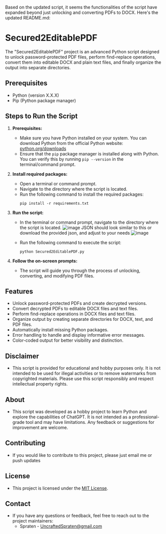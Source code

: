 Based on the updated script, it seems the functionalities of the script have expanded beyond just unlocking and converting PDFs to DOCX. Here's the updated README.md:

# Secured2EditablePDF

The "Secured2EditablePDF" project is an advanced Python script designed to unlock password-protected PDF files, perform find-replace operations, convert them into editable DOCX and plain text files, and finally organize the output into separate directories. 

## Prerequisites
- Python (version X.X.X)
- Pip (Python package manager)

## Steps to Run the Script
1. **Prerequisites:**
   - Make sure you have Python installed on your system. You can download Python from the official Python website: [python.org/downloads](https://www.python.org/downloads/)
   - Ensure that the `pip` package manager is installed along with Python. You can verify this by running `pip --version` in the terminal/command prompt.

2. **Install required packages:**
   - Open a terminal or command prompt.
   - Navigate to the directory where the script is located.
   - Run the following command to install the required packages:
     ```
     pip install -r requirements.txt
     ```

3. **Run the script:**
   - In the terminal or command prompt, navigate to the directory where the script is located.
   ![image](https://github.com/Spraten/Secured2EditablePDF/assets/92181911/e47380dc-24bf-437e-9174-840edefa7885)
   JSON should look similar to this or download the provided json, and adjust to your needs 
   ![image](https://github.com/Spraten/Secured2EditablePDF/assets/92181911/9801b467-c75d-4352-8cbe-9ca64ab4da5e)

   - Run the following command to execute the script:
     ```
     python Secured2EditablePDF.py
     ```

4. **Follow the on-screen prompts:** 
   - The script will guide you through the process of unlocking, converting, and modifying PDF files.

## Features
- Unlock password-protected PDFs and create decrypted versions.
- Convert decrypted PDFs to editable DOCX files and text files.
- Perform find-replace operations in DOCX files and text files.
- Organize output by creating separate directories for DOCX, text, and PDF files.
- Automatically install missing Python packages.
- Error handling to handle and display informative error messages.
- Color-coded output for better visibility and distinction.

## Disclaimer
- This script is provided for educational and hobby purposes only. It is not intended to be used for illegal activities or to remove watermarks from copyrighted materials. Please use this script responsibly and respect intellectual property rights.

## About
- This script was developed as a hobby project to learn Python and explore the capabilities of ChatGPT. It is not intended as a professional-grade tool and may have limitations. Any feedback or suggestions for improvement are welcome.

## Contributing
- If you would like to contribute to this project, please just email me or push updates 

## License
- This project is licensed under the [MIT License](LICENSE).

## Contact
- If you have any questions or feedback, feel free to reach out to the project maintainers:
  - Spraten - UncraftedSpraten@gmail.com

